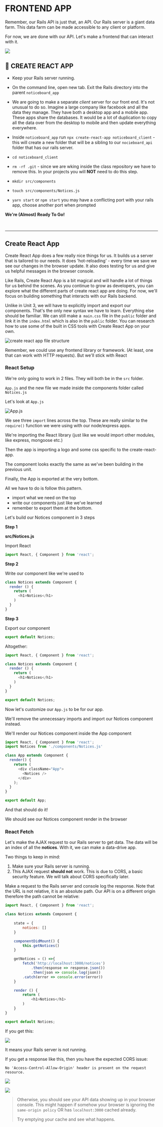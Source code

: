 
# FRONTEND APP

Remember, our Rails API is just that, an API. Our Rails server is a giant data farm. This data farm can be made accessible to any client or platform.

For now, we are done with our API. Let's make a frontend that can interact with it.

![](https://i.imgur.com/zm4EeFX.png)

## &#x1F684; CREATE REACT APP

* Keep your Rails server running.

* On the command line, open new tab. Exit the Rails directory into the parent `noticeboard_app`

* We are going to make a separate _client_ server for our front end. It's not unusual to do so. Imagine a large company like facebook and all the data they manage. They have both a desktop app and a mobile app. These apps share the databases. It would be a lot of duplication to copy all the data over from the desktop to mobile and then update everything everywhere.

* Inside `noticeboard_app` run `npx create-react-app noticeboard_client` - this will create a new folder that will be a sibling to our `nocieboard_api` folder that has our rails server.

* `cd noticeboard_client`

* `rm -rf .git` - since we are wking inside the class repository we have to remove this. In your projects you will **NOT** need to do this step.

* `mkdir src/components`

* `touch src/components/Notices.js`

* `yarn start` or `npm start` you may have a conflicting port with your rails app, choose another port when prompted



**We're (Almost) Ready To Go!**

<br>
<hr>

## Create React App
Create React App does a few really nice things for us. It builds us a server that is tailored to our needs. It does 'hot-reloading' - every time we save we see our changes in the browser update. It also does testing for us and give us helpful messages in the browser console.

Like Rails, Create React App is a bit magical and will handle a lot of things for us behind the scenes. As you continue to grow as developers, you can explore what the different parts of create react app are doing. For now, we'll focus on building something that interacts with our Rails backend.

Unlike in Unit 3, we will have to explicitly import and export our components. That's the only new syntax we have to learn. Everything else should be familiar. We can still make a` main.css` file  in the `public` folder and link it in the `index.html` which is also in the `public` folder. You can research how to use some of the built in CSS tools with Create React App on your own.


![create react app file structure](https://i.imgur.com/bzf5feu.png)


Remember, we could use any frontend library or framework. (At least, one that can work with HTTP requests). But we'll stick with React


### React Setup

We're only going to work in 2 files. They will both be in the `src` folder.

`App.js` and the new file we made inside the components folder called `Notices.js`

Let's look at `App.js`

![App.js](https://i.imgur.com/jtJ1qpk.png)

We see three `import` lines across the top. These are really similar to the `require()` function we were using with our node/express apps.

We're importing the React library (just like we would import other modules, like express, mongoose etc.)

Then the app is importing a logo and some css specific to the create-react-app.

The component looks exactly the same as we've been building in the previous unit.

Finally, the App is exported at the very bottom.

All we have to do is follow this pattern.

- import what we need on the top
- write our components just like we've learned
- remember to export them at the bottom.

Let's build our Notices component in 3 steps

**Step 1**

**src/Notices.js**

Import React

```js
import React, { Component } from 'react';

```
**Step 2**

Write our component like we're used to

```js
class Notices extends Component {
  render () {
    return (
      <h1>Notices</h1>
    )
  }
}
```

**Step 3**

Export our component

```js
export default Notices;
```

Altogether:

```js
import React, { Component } from 'react';

class Notices extends Component {
  render () {
    return (
      <h1>Notices</h1>
    )
  }
}

export default Notices;
```

Now let's customize our `App.js` to be for our app.

We'll remove the unnecessary imports and import our Notices component instead.

We'll render our Notices component inside the App component

```js
import React, { Component } from 'react';
import Notices from './components/Notices.js'

class App extends Component {
  render() {
    return (
      <div className="App">
        <Notices />
      </div>
    );
  }
}

export default App;
```

And that should do it!

We should see our Notices component render in the browser

### React Fetch

Let's make the AJAX request to our Rails server to get data. The data will be an index of all the **notices**. With it, we can make a data-drive app.

Two things to keep in mind:

1. Make sure your Rails server is running.
2. This AJAX request **should not** work. This is due to CORS, a basic security feature. We will talk about CORS specifically later.

Make a request to the Rails server and console log the response. Note that the URL is not relative, it is an absolute path. Our API is on a different origin therefore the path cannot be relative:

```javascript
import React, { Component } from 'react';

class Notices extends Component {
	
    state = {
        notices: []
    }

    componentDidMount() {
        this.getNotices()
    }

    getNotices = () =>{
        fetch('http://localhost:3000/notices')
            .then(response => response.json())
            .then(json => console.log(json))
        .catch(error => console.error(error))
    }

    render () {
        return (
            <h1>Notices</h1>
        )
    }
}

export default Notices;
```

If you get this:

![](https://i.imgur.com/l8VZfgv.png)

It means your Rails server is not running.

If you get a response like this, then you have the expected CORS issue:

```
No 'Access-Control-Allow-Origin' header is present on the request resource.
```

![](https://i.imgur.com/jowW1st.png)

![](https://i.imgur.com/s2ruqcN.png)

> Otherwise, you should see your API data showing up in your browser console. This might happen if somehow your browser is ignoring the `same-origin policy` OR has `localhost:3000` cached already.
>
> Try emptying your cache and see what happens.

<br>
